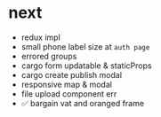 # next
- redux impl
- small phone label size at `auth page`
- errored groups
- cargo form updatable & staticProps
- cargo create publish modal
- responsive map & modal
- file upload component err
- ✅ bargain vat and oranged frame